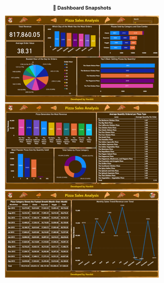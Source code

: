 <h3 align="center">📸 Dashboard Snapshots</h3>
<p align="center">
  <a href="https://your-live-dashboard-link.com">
    <img src="pictures/pizza-1.png" width="800" />
    <img src="pictures/pizza-2.png" width="800" />
    <img src="pictures/pizza-3.png" width="800" />
  </a>
</p>
